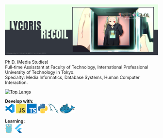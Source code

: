 <img src="images/banner/kurumi2.JPG" align="center" />
  
Ph.D. (Media Studies)  
Full-time Assisstant at Faculty of Technology, International Professional University of Technology in Tokyo.  
Specialty: Media Informatics, Database Systems, Human Computer Interaction.
  
[![Top Langs](https://github-readme-stats.vercel.app/api/top-langs/?username=knhnd&hide=Astro,MDX,Dockerfile&layout=compact)](https://github.com/knhnd/github-readme-stats)
    
**Develop with:**    
<a href="https://code.visualstudio.com/" title="Visual Studio Code"><img src="images/icons/vscode.png" /></a>
<a href="https://developer.mozilla.org/ja/docs/Web/JavaScript" title="JavaScript"><img src="images/icons/javascript.png" /></a>
<a href="https://www.typescriptlang.org/" title="TypeScript"><img src="images/icons/typescript.png" /></a>
<a href="https://www.python.org/" title="Python"><img src="images/icons/python.png" /></a>
<a href="https://www.mysql.com/" title="MySQL"><img src="images/icons/mysql.png" /></a>
<a href="https://www.docker.com/" title="Docker"><img src="images/icons/docker.png" /></a>
  
**Learning:**    
<a href="https://golang.org/" title="Golang"><img src="images/icons/golang.png" /></a>
<a href="https://flutter.dev/" title="Flutter"><img src="images/icons/flutter.png" /></a>

<!---
knhnd/knhnd is a ✨ special ✨ repository because its `README.md` (this file) appears on your GitHub profile.
You can click the Preview link to take a look at your changes.
--->
